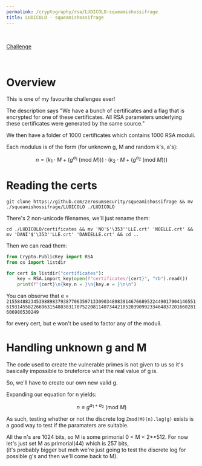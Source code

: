 ```yaml
---
permalink: /cryptography/rsa/LUDICOLO-squeamishossifrage
title: LUDICOLO - squeamishossifrage
---
```


<br>

[Challenge](https://github.com/zerosumsecurity/squeamishossifrage/tree/main/LUDICOLO)

<br>

# Overview

This is one of my favourite challenges ever!

The description says "We have a bunch of certificates and a flag that is encrypted for one of these certificates. All RSA parameters underlying these certificates were generated by the same source."

We then have a folder of 1000 certificates which contains 1000 RSA moduli. 

Each modulus is of the form (for unknown g, M and random k's, a's):

$$n = (k_1 \cdot M + (g^{a_1} \text{ (mod } M \text{)})) \cdot (k_2 \cdot M + (g^{a_2} \text{ (mod } M \text{)}))$$

# Reading the certs

`git clone https://github.com/zerosumsecurity/squeamishossifrage && mv ./squeamishossifrage/LUDICOLO ./LUDICOLO`

There's 2 non-unicode filenames, we'll just rename them:

`cd ./LUDICOLO/certificates && mv 'NO'$'\353''LLE.crt' 'NOELLE.crt' && mv 'DANI'$'\353''LLE.crt' 'DANIELLE.crt' && cd ..`

Then we can read them:

```python
from Crypto.PublicKey import RSA
from os import listdir

for cert in listdir("certificates"):
    key = RSA.import_key(open(f"certificates/{cert}", "rb").read())
    print(f"{cert}\n{key.n = }\n{key.e = }\n\n")
```

You can observe that e = `21558488234539889837938770635971330903489839146766895224490179041465516193145582266963154883831707522081140734421052039099233464837201660281606980530249` 

for every cert, but e won't be used to factor any of the moduli.

# Handling unknown g and M

The code used to create the vulnerable primes is not given to us so it's basically impossible to bruteforce what the real value of g is. 

So, we'll have to create our own new valid g.

Expanding our equation for n yields:

$$n \equiv  g^{a_1 + a_2}  \text{ (mod } M \text{)}$$

As such, testing whether or not the discrete log `Zmod(M)(n).log(g)` exists is a good way to test if the paramaters are suitable.

All the n's are 1024 bits, so M is some primorial 0 < M < 2**512. For now let's just set M as primorial(44) which is 257 bits, <br>
(it's probably bigger but meh we're just going to test the discrete log for possible g's and then we'll come back to M).

